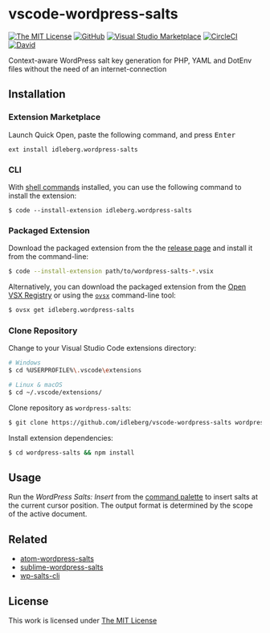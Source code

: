 # vscode-wordpress-salts

[![The MIT License](https://flat.badgen.net/badge/license/MIT/orange)](http://opensource.org/licenses/MIT)
[![GitHub](https://flat.badgen.net/github/release/idleberg/vscode-wordpress-salts)](https://github.com/idleberg/vscode-wordpress-salts/releases)
[![Visual Studio Marketplace](https://vsmarketplacebadge.apphb.com/installs-short/idleberg.wordpress-salts.svg?style=flat-square)](https://marketplace.visualstudio.com/items?itemName=idleberg.wordpress-salts)
[![CircleCI](https://flat.badgen.net/circleci/github/idleberg/vscode-wordpress-salts)](https://circleci.com/gh/idleberg/vscode-wordpress-salts)
[![David](https://flat.badgen.net/david/dep/idleberg/vscode-wordpress-salts)](https://david-dm.org/idleberg/vscode-wordpress-salts)

Context-aware WordPress salt key generation for PHP, YAML and DotEnv files without the need of an internet-connection

## Installation

### Extension Marketplace

Launch Quick Open, paste the following command, and press <kbd>Enter</kbd>

`ext install idleberg.wordpress-salts`

### CLI

With [shell commands](https://code.visualstudio.com/docs/editor/command-line) installed, you can use the following command to install the extension:

`$ code --install-extension idleberg.wordpress-salts`

### Packaged Extension

Download the packaged extension from the the [release page](https://github.com/idleberg/vscode-wordpress-salts/releases) and install it from the command-line:

```bash
$ code --install-extension path/to/wordpress-salts-*.vsix
```

Alternatively, you can download the packaged extension from the [Open VSX Registry](https://open-vsx.org/) or using the [`ovsx`](https://www.npmjs.com/package/ovsx) command-line tool:

```bash
$ ovsx get idleberg.wordpress-salts
```

### Clone Repository

Change to your Visual Studio Code extensions directory:

```bash
# Windows
$ cd %USERPROFILE%\.vscode\extensions

# Linux & macOS
$ cd ~/.vscode/extensions/
```

Clone repository as `wordpress-salts`:

```bash
$ git clone https://github.com/idleberg/vscode-wordpress-salts wordpress-salts
```

Install extension dependencies:


```bash
$ cd wordpress-salts && npm install
```

## Usage

Run the *WordPress Salts: Insert* from the [command palette](https://code.visualstudio.com/docs/editor/codebasics#_command-palette) to insert salts at the current cursor position. The output format is determined by the scope of the active document.

## Related

- [atom-wordpress-salts](https://atom.io/packages/wordpress-salts)
- [sublime-wordpress-salts](https://packagecontrol.io/packages/WordPress%20Salts)
- [wp-salts-cli](https://www.npmjs.com/package/wp-salts-cli)

## License

This work is licensed under [The MIT License](https://opensource.org/licenses/MIT)

